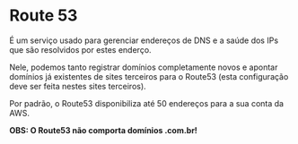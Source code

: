 # Route 53

É um serviço usado para gerenciar endereços de DNS e a saúde 
dos IPs que são resolvidos por estes enderço.

Nele, podemos tanto registrar domínios completamente novos
e apontar domínios já existentes de sites terceiros para o
Route53 (esta configuração deve ser feita nestes sites
terceiros).

Por padrão, o Route53 disponibiliza até 50 endereços para a
sua conta da AWS.

**OBS: O Route53 não comporta domínios .com.br!**
